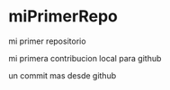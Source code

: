 # miPrimerRepo

mi primer repositorio 

mi primera contribucion local para github

un commit mas desde github
